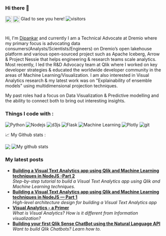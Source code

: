 ### Hi there 👋

<a href="https://twitter.com/Dipankartnt">
  <img align="left" alt="Dipankar Mazumdar | Twitter" width="22px" src="https://raw.githubusercontent.com/peterthehan/peterthehan/master/assets/twitter.svg" />
</a>
<a href="https://www.linkedin.com/in/dipankar-mazumdar/">
  <img align="left" alt="Dipankar's LinkedIn" width="22px" src="https://raw.githubusercontent.com/peterthehan/peterthehan/master/assets/linkedin.svg" />
</a>

<!--
**dipankarqlik/dipankarqlik** is a ✨ _special_ ✨ repository because its `README.md` (this file) appears on your GitHub profile.

Here are some ideas to get you started:

- 🔭 I’m currently working on ...
- 🌱 I’m currently learning ...
- 👯 I’m looking to collaborate on ...
- 🤔 I’m looking for help with ...
- 💬 Ask me about ...
- 📫 How to reach me: ...
- 😄 Pronouns: ...
- ⚡ Fun fact: ...
-->
Glad to see you here! ![visitors](https://visitor-badge.glitch.me/badge?page_id=dipankarqlik.dipankarqlik)

<br />

Hi, I'm [Dipankar](https://dipankar.substack.com) and currently I am a Technical Advocate at Dremio where my primary focus is advocating data consumers(Analysts/Scientists/Engineers) on Dremio’s open lakehouse platform and various open-sourced project such as Apache Iceberg, Arrow & Project Nessie that helps engineering & research teams scale analytics. Most recently, I led the R&D Advocacy team at Qlik where I worked on key developer strategies & educated the worldwide developer community in the areas of Machine Learning/Visualization. I am also interested in Visual Analytics research & my latest work was on "Explainability of ensemble models" using multidimensional projection techniques.

My past roles had a focus on Data Visualization & Predictive modelling and the ability to connect both to bring out interesting insights.

<h3>Things I code with :</h3>
<p>
  <img alt="Python" src="https://img.shields.io/badge/-Python-46a2f1?style=flat-square&logo=python&logoColor=yellow" />
  <img alt="Nodejs" src="https://img.shields.io/badge/-Nodejs-43853d?style=flat-square&logo=Node.js&logoColor=white" />
  <img alt="d3js" src="https://img.shields.io/badge/-D3.js-F9A03C?style=flat-square&logo=d3.js&logoColor=white" />
  <img alt="Flask" src="https://img.shields.io/badge/-Git-F05032?style=flat-square&logo=git&logoColor=white" />
  <img alt="Machine Learning" src="https://img.shields.io/badge/-Machine%20Learning-cc66ff?style=flat-square&logo=SmartThings&logoColor=black" />
  <img alt="Plotly" src="https://img.shields.io/badge/-Plotly-668cff?style=flat-square&logo=plotly&logoColor=white" />
  <img alt="git" src="https://img.shields.io/badge/-Flask-F05032?style=flat-square&logo=Flask&logoColor=black" />
  
</p>

📈 My Github stats :

<img align="center" src="https://github-readme-stats.vercel.app/api/top-langs/?username=dipankarqlik&langs_count=8" />
</a>
<img align="center" src="https://github-readme-stats.vercel.app/api?username=dipankarqlik&show_icons=true&line_height=27&include_all_commits=true" alt="My github stats" />
</a>  

<h3>My latest posts</h3>
<ul>
  <li><a href="https://dipankar-tnt.medium.com/building-a-visual-text-analytics-app-using-qlik-and-machine-learning-techniques-in-nodejs-part-2-afaf139b6e26"><b> Building a Visual Text Analytics app using Qlik and Machine Learning techniques in NodeJS -Part 2</b></a><br/><i>Step-by-step tutorial to build a Visual Text Analytics app using Qlik and Machine Learning techniques.</i></li>
  <li><a href="https://dipankar-tnt.medium.com/building-a-visual-text-analytics-app-using-qlik-and-machine-learning-techniques-in-nodejs-part-1-5adaa73f290a"><b> Building a Visual Text Analytics app using Qlik and Machine Learning techniques in NodeJS — Part 1</b></a><br/><i> High-level architecture design for building a Visual Text Analytics app</i></li>
  <li><a href="https://dipankar-tnt.medium.com/visual-analytics-a-primer-4a912819ad29"><b>Visual Analytics - a Primer</b></a><br/><i>What is Visual Analytics? How is it different from Information visualization?</i></li>
  <li><a href="https://dipankar-tnt.medium.com/building-your-first-qlik-sense-chatbot-using-the-natural-language-api-c5b9bcfed7cc"><b>Building your first Qlik Sense ChatBot using the Natural Language API</b></a><br/><i>Want to build Qlik Chatbots? Learn how to.</i></li>
</ul>
